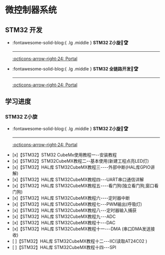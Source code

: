 # 微控制器系统

## STM32 开发
<div class="grid cards" markdown>

-   :fontawesome-solid-blog:{ .lg .middle } __STM32 Z小旋🎯🏆__

    ---

    [:octicons-arrow-right-24: <a href="https://blog.csdn.net/as480133937/category_9188655.html" target="_blank"> Portal </a>](#)

-   :fontawesome-solid-blog:{ .lg .middle } __STM32 全链路开发🎯🏆__

    ---

    [:octicons-arrow-right-24: <a href="https://blog.csdn.net/Mculover666/article/details/126943245" target="_blank"> Portal </a>](#)

</div>

## 学习进度

### STM32 Z小旋

<div class="grid cards" markdown>

-   :fontawesome-solid-blog:{ .lg .middle } __STM32 Z小旋🎯🏆__

    ---

    [:octicons-arrow-right-24: <a href="https://blog.csdn.net/as480133937/article/details/99935090" target="_blank"> Portal </a>](#)

</div>

- [x]【STM32】STM32 CubeMx使用教程一--安装教程  
- [x]【STM32】STM32CubeMX教程二--基本使用(新建工程点亮LED灯)                                              
- [x]【STM32】HAL库 STM32CubeMX教程三----外部中断(HAL库GPIO讲解)                                       
- [x]【STM32】HAL库 STM32CubeMX教程四---UART串口通信详解                                                   
- [x]【STM32】HAL库 STM32CubeMX教程五----看门狗(独立看门狗,窗口看门狗)                                 
- [x]【STM32】HAL库 STM32CubeMX教程六----定时器中断                                                               
- [x]【STM32】HAL库 STM32CubeMX教程七---PWM输出(呼吸灯)      
- [x]【STM32】HAL库 STM32CubeMX教程八---定时器输入捕获                                                         
- [x]【STM32】HAL库 STM32CubeMX教程九---ADC                                                                            
- [x]【STM32】HAL库 STM32CubeMX教程十---DAC                                                                           
- [x]【STM32】HAL库 STM32CubeMX教程十一---DMA (串口DMA发送接收)                                     
- [ ]【STM32】HAL库 STM32CubeMX教程十二---IIC(读取AT24C02 )
- [ ]【STM32】HAL库 STM32CubeMX教程十四---SPI























